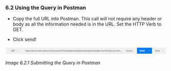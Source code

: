 ### 6.2 Using the Query in Postman

-   Copy the full URL into Postman. This call will not require any
    header or body as all the information needed is in the URL. Set
    the HTTP Verb to GET.

-   Click send!

![](./Images/image6.2.1.SubmitQuery.png)

*Image 6.2.1 Submitting the Query in Postman*
